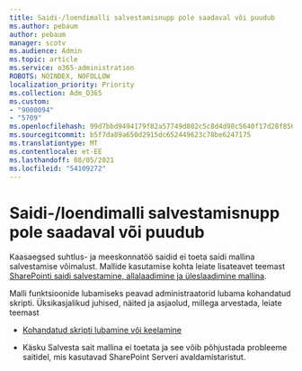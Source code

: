 ```yaml
---
title: Saidi-/loendimalli salvestamisnupp pole saadaval või puudub
ms.author: pebaum
author: pebaum
manager: scotv
ms.audience: Admin
ms.topic: article
ms.service: o365-administration
ROBOTS: NOINDEX, NOFOLLOW
localization_priority: Priority
ms.collection: Adm_O365
ms.custom:
- "9000094"
- "5709"
ms.openlocfilehash: 99d7bbd9494179f82a57749d802c5c8d4d98c5640f17d28f8562bd9ef5192ed8
ms.sourcegitcommit: b5f7da89a650d2915dc652449623c78be6247175
ms.translationtype: MT
ms.contentlocale: et-EE
ms.lasthandoff: 08/05/2021
ms.locfileid: "54109272"
---
```

# <a name="save-sitelist-template-button-not-available-or-missing"></a>Saidi-/loendimalli salvestamisnupp pole saadaval või puudub

Kaasaegsed suhtlus- ja meeskonnatöö saidid ei toeta saidi mallina salvestamise võimalust. Mallide kasutamise kohta leiate lisateavet teemast [SharePointi saidi salvestamine, allalaadimine ja üleslaadimine mallina](https://docs.microsoft.com/sharepoint/dev/general-development/save-download-and-upload-a-sharepoint-site-as-a-template).

Malli funktsioonide lubamiseks peavad administraatorid lubama kohandatud skripti. Üksikasjalikud juhised, näited ja asjaolud, millega arvestada, leiate teemast

- [Kohandatud skripti lubamine või keelamine](https://docs.microsoft.com/sharepoint/allow-or-prevent-custom-script)

- Käsku Salvesta sait mallina ei toetata ja see võib põhjustada probleeme saitidel, mis kasutavad SharePoint Serveri avaldamistaristut.


